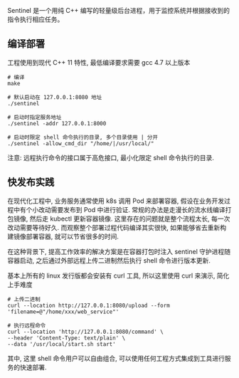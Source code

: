 Sentinel 是一个用纯 C++ 编写的轻量级后台进程，用于监控系统并根据接收到的指令执行相应任务。

## 编译部署

工程使用到现代 C++ 11 特性, 最低编译要求需要 gcc 4.7 以上版本

```shell
# 编译
make

# 默认启动在 127.0.0.1:8080 地址
./sentinel

# 启动时指定服务地址
./sentinel -addr 127.0.0.1:8000

# 启动时限定 shell 命令执行的目录, 多个目录使用 | 分开
./sentinel -allow_cmd_dir "/home/|/usr/local/"
```

注意: 远程执行命令的接口属于高危接口, 最小化限定 shell 命令执行的目录.

## 快发布实践

在现代化工程中, 业务服务通常使用 k8s 调用 Pod 来部署容器, 假设在业务开发过程中有个小改动需要发布到 Pod 中进行验证. 常规的办法是走漫长的流水线编译打包镜像, 然后走 kubectl 更新容器镜像. 这里存在的问题就是整个流程太长, 每一次改动需要等待好久. 而观察整个部署过程代码编译其实很快, 如果能够省去重新构建镜像部署容器, 就可以节省很多的时间.  

在这种背景下, 提高工作效率的解决方案是在容器打包时注入 sentinel 守护进程随容器启动, 之后通过外部远程上传二进制然后执行 shell 命令进行版本更新.

基本上所有的 linux 发行版都会安装有 curl 工具, 所以这里使用 curl 来演示, 简化上手难度

```shell
# 上传二进制
curl --location http://127.0.0.1:8080/upload --form 'filename=@"/home/xxx/web_service"'

# 执行远程命令
curl --location 'http://127.0.0.1:8080/command' \
--header 'Content-Type: text/plain' \
--data '/usr/local/start.sh start'
```

其中, 这里 shell 命令用户可以自由组合, 可以使用任何工程方式集成到工具进行服务的快速部署.

